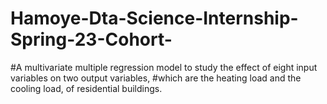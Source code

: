 # Hamoye-Dta-Science-Internship-Spring-23-Cohort-
#A multivariate multiple regression model to study the effect of eight input variables on two output variables, 
#which are the heating load and the cooling load, of residential buildings.
